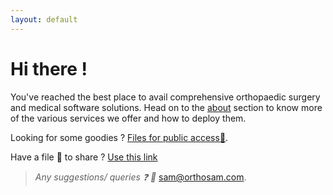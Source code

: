 ```yaml
---
layout: default
---
```


# Hi there !

You've reached the best place to avail comprehensive orthopaedic surgery and medical software solutions. Head on to the [about](/about) section to know more of the various services we offer and how to deploy them.

Looking for some goodies ? [Files for public access:open_file_folder:](https://drive.google.com/drive/folders/1MGTIataD9rRTVA7qBUZC8Im4Sq99NCri).

Have a file :floppy_disk: to share ? [Use this link](https://orthosam.com/upload)

>_Any suggestions/ queries :question:	 :e-mail:_ [sam@orthosam.com](mailto:sam@orthosam.com).

<!--
## Posts

<ul>
  {% for post in site.posts %}
    <li>
      <a href="{{ post.url }}">{{ post.title }}</a>
      {{ post.excerpt }}
    </li>
  {% endfor %}
</ul>
-->
